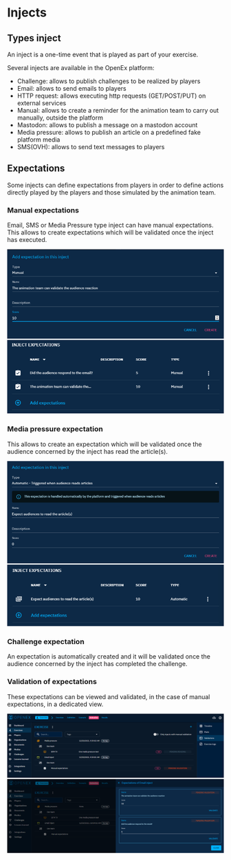 # Injects

## Types inject

An inject is a one-time event that is played as part of your exercise.

Several injects are available in the OpenEx platform:

- Challenge: allows to publish challenges to be realized by players
- Email: allows to send emails to players
- HTTP request: allows executing http requests (GET/POST/PUT) on external services
- Manual: allows to create a reminder for the animation team to carry out manually, outside the platform
- Mastodon: allows to publish a message on a mastodon account
- Media pressure: allows to publish an article on a predefined fake platform media
- SMS(OVH): allows to send text messages to players

## Expectations

Some injects can define expectations from players in order to define actions
directly played by the players and those simulated by the animation team.

### Manual expectations

Email, SMS or Media Pressure type inject can have manual expectations.
This allows to create expectations which will be validated once the inject has executed.

![Add expectation manual](assets/add-expectation-manual.png)
![Expectation manual](assets/expectation-manual.png)

### Media pressure expectation

This allows to create an expectation which will be validated once the audience concerned by the inject has read the article(s).

![Add expectation media](assets/add-expectation-media.png)
![Expectation media](assets/expectation-media.png)

### Challenge expectation

An expectation is automatically created and it will be validated once the audience concerned by the inject has completed the challenge.

### Validation of expectations

These expectations can be viewed and validated, in the case of manual expectations, in a dedicated view.

![Expectation validation](assets/expectation-validation.png)
![Expectation validation manual](assets/expectation-validation-manual.png)
